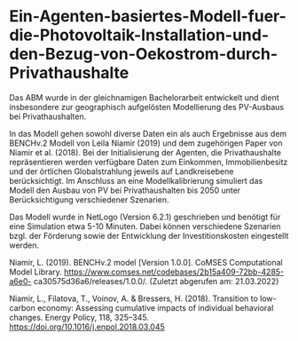 # Ein-Agenten-basiertes-Modell-fuer-die-Photovoltaik-Installation-und-den-Bezug-von-Oekostrom-durch-Privathaushalte
Das ABM wurde in der gleichnamigen Bachelorarbeit entwickelt und dient insbesondere zur geographisch aufgelösten Modellierung des PV-Ausbaus bei Privathaushalten.

In das Modell gehen sowohl diverse Daten ein als auch Ergebnisse aus dem BENCHv.2 Modell von Leila Niamir (2019) und dem zugehörigen Paper von Niamir et al. (2018). Bei der Initialisierung der Agenten, die Privathaushalte repräsentieren werden verfügbare Daten zum Einkommen, Immobilienbesitz und der örtlichen Globalstrahlung jeweils auf Landkreisebene berücksichtigt. Im Anschluss an eine Modellkalibrierung simuliert das Modell den Ausbau von PV bei Privathaushalten bis 2050 unter Berücksichtigung verschiedener Szenarien.

Das Modell wurde in NetLogo (Version 6.2.1) geschrieben und benötigt für eine Simulation etwa 5-10 Minuten. Dabei können verschiedene Szenarien bzgl. der Förderung sowie der Entwicklung der Investitionskosten eingestellt werden.



Niamir, L. (2019). BENCHv.2 model [Version 1.0.0]. CoMSES Computational Model
Library. https://www.comses.net/codebases/2b15a409-72bb-4285-a6e0-
ca30575d36a6/releases/1.0.0/. (Zuletzt abgerufen am: 21.03.2022)

Niamir, L., Filatova, T., Voinov, A. & Bressers, H. (2018). Transition to low-carbon
economy: Assessing cumulative impacts of individual behavioral changes.
Energy Policy, 118, 325–345. https://doi.org/10.1016/j.enpol.2018.03.045 
